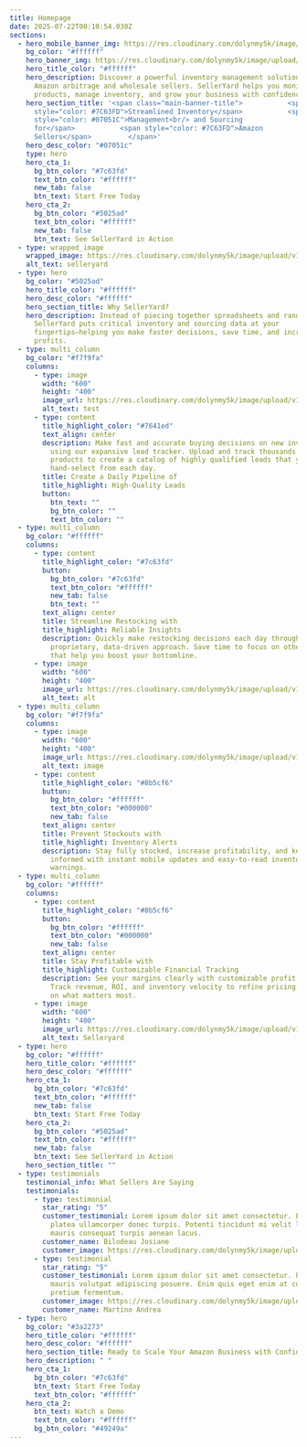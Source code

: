```yaml
---
title: Homepage
date: 2025-07-22T00:10:54.030Z
sections:
  - hero_mobile_banner_img: https://res.cloudinary.com/dolynmy5k/image/upload/v1751368351/Frame_338_1_txtrhh.png
    bg_color: "#ffffff"
    hero_banner_img: https://res.cloudinary.com/dolynmy5k/image/upload/v1751277056/Frame_3381_vakqzi.png
    hero_title_color: "#ffffff"
    hero_description: Discover a powerful inventory management solution built for
      Amazon arbitrage and wholesale sellers. SellerYard helps you monitor your
      products, manage inventory, and grow your business with confidence.
    hero_section_title: '<span class="main-banner-title">           <span
      style="color: #7C63FD">Streamlined Inventory</span>           <span
      style="color: #07051C">Management<br/> and Sourcing
      for</span>           <span style="color: #7C63FD">Amazon
      Sellers</span>         </span>'
    hero_desc_color: "#07051c"
    type: hero
    hero_cta_1:
      bg_btn_color: "#7c63fd"
      text_btn_color: "#ffffff"
      new_tab: false
      btn_text: Start Free Today
    hero_cta_2:
      bg_btn_color: "#5025ad"
      text_btn_color: "#ffffff"
      new_tab: false
      btn_text: See SellerYard in Action
  - type: wrapped_image
    wrapped_image: https://res.cloudinary.com/dolynmy5k/image/upload/v1755154439/Mobile_Preview_n5muxc.png
    alt_text: selleryard
  - type: hero
    bg_color: "#5025ad"
    hero_title_color: "#ffffff"
    hero_desc_color: "#ffffff"
    hero_section_title: Why SellerYard?
    hero_description: Instead of piecing together spreadsheets and random software,
      SellerYard puts critical inventory and sourcing data at your
      fingertips—helping you make faster decisions, save time, and increase your
      profits.
  - type: multi_column
    bg_color: "#f7f9fa"
    columns:
      - type: image
        width: "600"
        height: "400"
        image_url: https://res.cloudinary.com/dolynmy5k/image/upload/v1755154558/Pipeline_Image_iylbiq.png
        alt_text: test
      - type: content
        title_highlight_color: "#7641ed"
        text_align: center
        description: Make fast and accurate buying decisions on new inventory purchases
          using our expansive lead tracker. Upload and track thousands of
          products to create a catalog of highly qualified leads that you
          hand-select from each day.
        title: Create a Daily Pipeline of
        title_highlight: High-Quality Leads
        button:
          btn_text: ""
          bg_btn_color: ""
          text_btn_color: ""
  - type: multi_column
    bg_color: "#ffffff"
    columns:
      - type: content
        title_highlight_color: "#7c63fd"
        button:
          bg_btn_color: "#7c63fd"
          text_btn_color: "#ffffff"
          new_tab: false
          btn_text: ""
        text_align: center
        title: Streamline Restocking with
        title_highlight: Reliable Insights
        description: Quickly make restocking decisions each day through SellerYard's
          proprietary, data-driven approach. Save time to focus on other tasks
          that help you boost your bottomline.
      - type: image
        width: "600"
        height: "400"
        image_url: https://res.cloudinary.com/dolynmy5k/image/upload/v1752659293/Section_Image_2_yngt51.png
        alt_text: alt
  - type: multi_column
    bg_color: "#f7f9fa"
    columns:
      - type: image
        width: "600"
        height: "400"
        image_url: https://res.cloudinary.com/dolynmy5k/image/upload/v1752660535/Section_Image_3_kvpdbm.png
        alt_text: image
      - type: content
        title_highlight_color: "#8b5cf6"
        button:
          bg_btn_color: "#ffffff"
          text_btn_color: "#000000"
          new_tab: false
        text_align: center
        title: Prevent Stockouts with
        title_highlight: Inventory Alerts
        description: Stay fully stocked, increase profitability, and keep your team
          informed with instant mobile updates and easy-to-read inventory
          warnings.
  - type: multi_column
    bg_color: "#ffffff"
    columns:
      - type: content
        title_highlight_color: "#8b5cf6"
        button:
          bg_btn_color: "#ffffff"
          text_btn_color: "#000000"
          new_tab: false
        text_align: center
        title: Stay Profitable with
        title_highlight: Customizable Financial Tracking
        description: See your margins clearly with customizable profit calculations.
          Track revenue, ROI, and inventory velocity to refine pricing and focus
          on what matters most.
      - type: image
        width: "600"
        height: "400"
        image_url: https://res.cloudinary.com/dolynmy5k/image/upload/v1752660600/Section_Image_4_k2ggei.png
        alt_text: Selleryard
  - type: hero
    bg_color: "#ffffff"
    hero_title_color: "#ffffff"
    hero_desc_color: "#ffffff"
    hero_cta_1:
      bg_btn_color: "#7c63fd"
      text_btn_color: "#ffffff"
      new_tab: false
      btn_text: Start Free Today
    hero_cta_2:
      bg_btn_color: "#5025ad"
      text_btn_color: "#ffffff"
      new_tab: false
      btn_text: See SellerYard in Action
    hero_section_title: ""
  - type: testimonials
    testimonial_info: What Sellers Are Saying
    testimonials:
      - type: testimonial
        star_rating: "5"
        customer_testimonial: Lorem ipsum dolor sit amet consectetur. Elementum sed
          platea ullamcorper donec turpis. Potenti tincidunt mi velit lectus
          mauris consequat turpis aenean lacus.
        customer_name: Bilodeau Josiane
        customer_image: https://res.cloudinary.com/dolynmy5k/image/upload/v1751029763/Ellipse_1_paoszd.png
      - type: testimonial
        star_rating: "5"
        customer_testimonial: Lorem ipsum dolor sit amet consectetur. Pulvinar turpis
          mauris volutpat adipiscing posuere. Enim quis eget enim at consectetur
          pretium fermentum.
        customer_image: https://res.cloudinary.com/dolynmy5k/image/upload/v1751029762/Ellipse_1_1_xbj3uj.png
        customer_name: Martino Andrea
  - type: hero
    bg_color: "#3a2273"
    hero_title_color: "#ffffff"
    hero_desc_color: "#ffffff"
    hero_section_title: Ready to Scale Your Amazon Business with Confidence?
    hero_description: " "
    hero_cta_1:
      bg_btn_color: "#7c63fd"
      btn_text: Start Free Today
      text_btn_color: "#ffffff"
    hero_cta_2:
      btn_text: Watch a Demo
      text_btn_color: "#ffffff"
      bg_btn_color: "#49249a"
---
```

